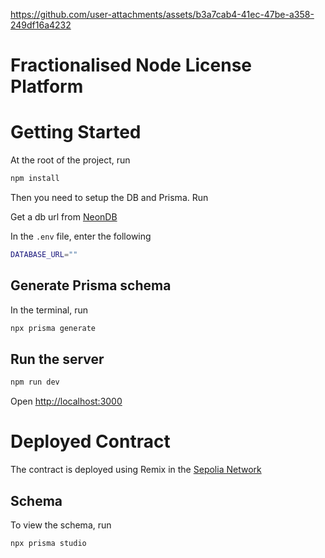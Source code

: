 


https://github.com/user-attachments/assets/b3a7cab4-41ec-47be-a358-249df16a4232



# Fractionalised Node License Platform

# Getting Started

At the root of the project, run

```bash
npm install
```

Then you need to setup the DB and Prisma. Run

Get a db url from [NeonDB](https://neon.tech)

In the `.env` file, enter the following
```bash
DATABASE_URL=""
```
## Generate Prisma schema 

In the terminal, run

```bash
npx prisma generate
```
## Run the server

```bash
npm run dev
```

Open [http://localhost:3000](http://localhost:3000)

# Deployed Contract

The contract is deployed using Remix in the 
[Sepolia Network](https://sepolia.etherscan.io/tx/0x873ff9f6a8bb10e424e8d4cb48c1a5c9f95cf73370b15fd6dfd27fcfa0b21da3)

## Schema

To view the schema, run
```bash 
npx prisma studio
```
